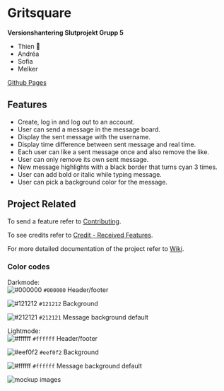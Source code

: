 # Gritsquare
**Versionshantering Slutprojekt Grupp 5**

- Thien 🚩
- Andréa
- Sofia
- Melker

[Github Pages](https://tevee.github.io/versionshantering-grupp5-slutprojekt/)

## Features

- Create, log in and log out to an account.
- User can send a message in the message board.
- Display the sent message with the username.
- Display time difference between sent message and real time.
- Each user can like a sent message once and also remove the like.
- User can only remove its own sent message.
- New message highlights with a black border that turns cyan 3 times.
- User can add bold or italic while typing message.
- User can pick a background color for the message.

## Project Related

To send a feature refer to [Contributing](https://github.com/tevee/versionshantering-grupp5-slutprojekt/blob/main/CONTRIBUTING.md).

To see credits refer to [Credit - Received Features](https://github.com/tevee/versionshantering-grupp5-slutprojekt/wiki/Credit-%E2%80%90-Received-Features).

For more detailed documentation of the project refer to [Wiki](https://github.com/tevee/versionshantering-grupp5-slutprojekt/wiki).

### Color codes

Darkmode: <br>
![#000000](https://placehold.co/15x15/000000/000000.png) `#000000` Header/footer <br>

![#121212](https://placehold.co/15x15/121212/121212.png) `#121212` Background <br>

![#212121](https://placehold.co/15x15/212121/212121.png) `#212121` Message background default 

Lightmode: <br>
![#ffffff](https://placehold.co/15x15/ffffff/ffffff.png) `#ffffff` Header/footer <br>

![#eef0f2](https://placehold.co/15x15/eef0f2/eef0f2.png) `#eef0f2` Background <br>

![#ffffff](https://placehold.co/15x15/ffffff/ffffff.png) `#ffffff` Message background default 


![mockup images](https://github.com/tevee/versionshantering-grupp5-slutprojekt/blob/main/images/mockup.jpg?raw=true)

